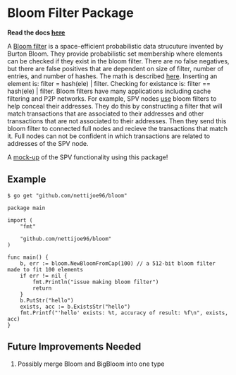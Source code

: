 # Bloom Filter Package
**Read the docs [here](https://pkg.go.dev/github.com/nettijoe96/bloom)**

A [Bloom filter](https://dl.acm.org/doi/10.1145/362686.362692) is a space-efficient probabilistic data strucuture invented by Burton Bloom. They provide probabilistic set membership where elements can be checked if they exist in the bloom filter. There are no false negatives, but there are false positives that are dependent on size of filter, number of entries, and number of hashes. The math is described [here](https://brilliant.org/wiki/bloom-filter/). Inserting an element is: filter = hash(ele) | filter. Checking for existance is: filter == hash(ele) | filter. Bloom filters have many applications including cache filtering and P2P networks. For example, SPV nodes [use](https://github.com/bitcoin/bitcoin/blob/master/src/leveldb/util/bloom.cc) bloom filters to help conceal their addresses. They do this by constructing a filter that will match transactions that are associated to their addresses and other transactions that are not associated to their addresses. Then they send this bloom filter to connected full nodes and recieve the transactions that match it. Full nodes can not be confident in which transactions are related to addresses of the SPV node.

A [mock-up](https://github.com/nettijoe96/spv-bloom) of the SPV functionality using this package!

## Example
`$ go get "github.com/nettijoe96/bloom"`
```
package main

import (
	"fmt"

	"github.com/nettijoe96/bloom"
)

func main() {
	b, err := bloom.NewBloomFromCap(100) // a 512-bit bloom filter made to fit 100 elements
	if err != nil {
		fmt.Println("issue making bloom filter")
		return
	}
	b.PutStr("hello")
	exists, acc := b.ExistsStr("hello")
	fmt.Printf("'hello' exists: %t, accuracy of result: %f\n", exists, acc)
}
```

## Future Improvements Needed
1. Possibly merge Bloom and BigBloom into one type
